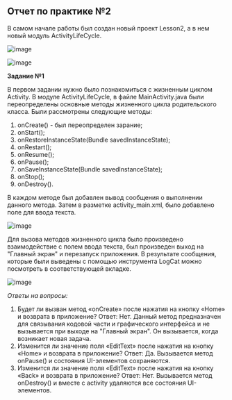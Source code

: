 **Отчет по практике №2**
------

В самом начале работы был создан новый проект Lesson2, а в нем новый модуль AсtivityLifeCycle.

![image](https://github.com/user-attachments/assets/2b8274a4-2718-4258-98ed-2023680fdc6c)

![image](https://github.com/user-attachments/assets/5fb4d0c9-693e-43f2-974c-43c7e8d2186a)

**Задание №1**

В первом задании нужно было познакомиться с жизненным циклом Activity. В модуле ActivityLifeCycle, в файле MainActivity.java были
переопределены основные методы жизненного цикла родительского класса. 
Были рассмотрены следующие методы:
1. onCreate() - был переопределен зарание;
2. onStart();
3. onRestoreInstanceState(Bundle savedInstanceState);
4. onRestart();
5. onResume();
6. onPause();
7. onSaveInstanceState(Bundle savedInstanceState);
8. onStop();
9. onDestroy().

В каждом методе был добавлен вывод сообщения о выполнении данного метода. 
Затем в разметке activity_main.xml, было добавлено поле для ввода текста.

![image](https://github.com/user-attachments/assets/8099d6a4-bb14-4bb5-ad8a-c8412c5d08e4)

Для вызова методов жизненного цикла было произведено взаимодействие с полем ввода текста, был произведен выход на "Главный экран" и перезапуск приложения.
В результате сообщения, которые были выведены с помощью инструмента LogCat можно посмотреть в соответствующей вкладке.

![image](https://github.com/user-attachments/assets/ce421e27-b0e3-459b-8b23-2a2478a90c2c)

*Ответы на вопросы:*
1. Будет ли вызван метод «onCreate» после нажатия на кнопку «Home» и возврата
в приложение?
Ответ: Нет. Данный метод предназначен для связывания кодовой части и графического интерфейса и не вызывается при выходе на "Главный экран". 
Он вызывается, когда возникает новая задача.
2. Изменится ли значение поля «EditText» после нажатия на кнопку «Home» и
возврата в приложение?
Ответ: Да. Вызывается метод onPause() и состояния UI-элементов сохраняются.
3. Изменится ли значение поля «EditText» после нажатия на кнопку «Back» и
возврата в приложение?
Ответ: Нет. Вызывается метод onDestroy() и вместе с activity удаляются все состояния UI-элементов.
